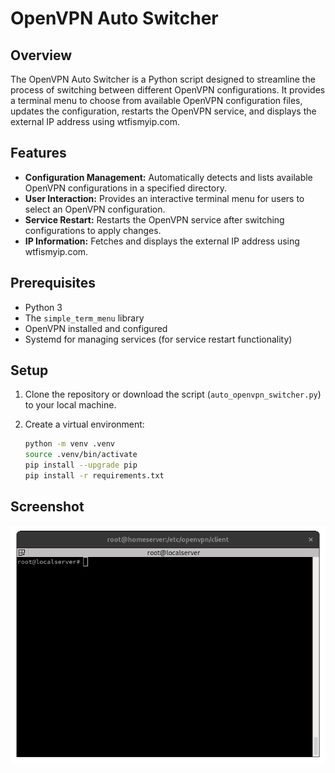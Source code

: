# OpenVPN Auto Switcher

## Overview

The OpenVPN Auto Switcher is a Python script designed to streamline the process of switching between different OpenVPN configurations. It provides a terminal menu to choose from available OpenVPN configuration files, updates the configuration, restarts the OpenVPN service, and displays the external IP address using wtfismyip.com.

## Features

- **Configuration Management:** Automatically detects and lists available OpenVPN configurations in a specified directory.
- **User Interaction:** Provides an interactive terminal menu for users to select an OpenVPN configuration.
- **Service Restart:** Restarts the OpenVPN service after switching configurations to apply changes.
- **IP Information:** Fetches and displays the external IP address using wtfismyip.com.

## Prerequisites

- Python 3
- The `simple_term_menu` library
- OpenVPN installed and configured
- Systemd for managing services (for service restart functionality)

## Setup

1. Clone the repository or download the script (`auto_openvpn_switcher.py`) to your local machine.
2. Create a virtual environment:

    ```bash
    python -m venv .venv
    source .venv/bin/activate
    pip install --upgrade pip
    pip install -r requirements.txt
    ```
## Screenshot

<img src=".img/screenshot.gif" width="800">
